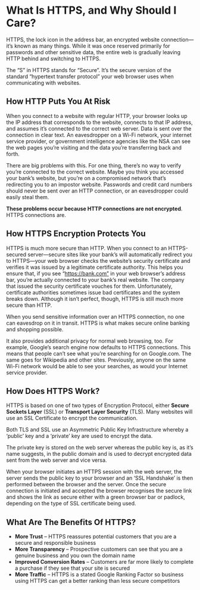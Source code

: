 # What Is HTTPS, and Why Should I Care?

HTTPS, the lock icon in the address bar, an encrypted website connection—it’s known as many things. While it was once reserved primarily for passwords and other sensitive data, the entire web is gradually leaving HTTP behind and switching to HTTPS.

The “S” in HTTPS stands for “Secure”. It’s the secure version of the standard “hypertext transfer protocol” your web browser uses when communicating with websites.

## How HTTP Puts You At Risk

When you connect to a website with regular HTTP, your browser looks up the IP address that corresponds to the website, connects to that IP address, and assumes it’s connected to the correct web server. Data is sent over the connection in clear text. An eavesdropper on a Wi-Fi network, your internet service provider, or government intelligence agencies like the NSA can see the web pages you’re visiting and the data you’re transferring back and forth.

There are big problems with this. For one thing, there’s no way to verify you’re connected to the correct website. Maybe you think you accessed your bank’s website, but you’re on a compromised network that’s redirecting you to an impostor website. Passwords and credit card numbers should never be sent over an HTTP connection, or an eavesdropper could easily steal them.

**These problems occur because HTTP connections are not encrypted**. HTTPS connections are.

## How HTTPS Encryption Protects You

HTTPS is much more secure than HTTP. When you connect to an HTTPS-secured server—secure sites like your bank’s will automatically redirect you to HTTPS—your web browser checks the website’s security certificate and verifies it was issued by a legitimate certificate authority. This helps you ensure that, if you see “https://bank.com” in your web browser’s address bar, you’re actually connected to your bank’s real website. The company that issued the security certificate vouches for them. Unfortunately, certificate authorities sometimes issue bad certificates and the system breaks down. Although it isn’t perfect, though, HTTPS is still much more secure than HTTP.

When you send sensitive information over an HTTPS connection, no one can eavesdrop on it in transit. HTTPS is what makes secure online banking and shopping possible.

It also provides additional privacy for normal web browsing, too. For example, Google’s search engine now defaults to HTTPS connections. This means that people can’t see what you’re searching for on Google.com. The same goes for Wikipedia and other sites. Previously, anyone on the same Wi-Fi network would be able to see your searches, as would your Internet service provider.

## How Does HTTPS Work?

HTTPS is based on one of two types of Encryption Protocol, either **Secure Sockets Layer** (SSL) or **Transport Layer Security** (TLS). Many websites will use an SSL Certificate to encrypt the communication.

Both TLS and SSL use an Asymmetric Public Key Infrastructure whereby a ‘public’ key and a ‘private’ key are used to encrypt the data.

The private key is stored on the web server whereas the public key is, as it’s name suggests, in the public domain and is used to decrypt encrypted data sent from the web server and vice versa.

When your browser initiates an HTTPS session with the web server, the server sends the public key to your browser and an ‘SSL Handshake’ is then performed between the browser and the server. Once the secure connection is initiated and accepted the browser recognises the secure link and shows the link as secure either with a green browser bar or padlock, depending on the type of SSL certificate being used.

## What Are The Benefits Of HTTPS?

- **More Trust** – HTTPS reassures potential customers that you are a secure and responsible business
- **More Transparency** – Prospective customers can see that you are a genuine business and you own the domain name
- **Improved Conversion Rates** – Customers are far more likely to complete a purchase if they see that your site is secured
- **More Traffic** – HTTPS is a stated Google Ranking Factor so business using HTTPS can get a better ranking than less secure competitors
